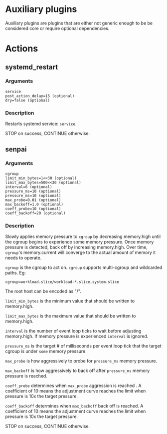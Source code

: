 # Auxiliary plugins

Auxiliary plugins are plugins that are either not generic enough to be be
considered core or require optional dependencies.

# Actions

## systemd_restart

### Arguments

    service
    post_action_delay=15 (optional)
    dry=false (optional)

### Description

Restarts systemd service: `service`.

STOP on success, CONTINUE otherwise.

## senpai

### Arguments

    cgroup
    limit_min_bytes=1<<30 (optional)
    limit_max_bytes=500<<30 (optional)
    interval=6 (optional)
    pressure_ms=10 (optional)
    pressure_ms=10 (optional)
    max_probe=0.01 (optional)
    max_backoff=1.0 (optional)
    coeff_probe=10 (optional)
    coeff_backoff=20 (optional)

### Description

Slowly applies memory pressure to `cgroup` by decreasing memory.high until the
cgroup begins to experience some memory pressure. Once memory pressure is
detected, back off by increasing memory.high. Over time, `cgroup`'s
memory.current will converge to the actual amount of memory it needs to operate.

`cgroup` is the cgroup to act on. `cgroup` supports multi-cgroup and wildcarded
paths. Eg:

    cgroup=workload.slice/workload-*.slice,system.slice

The root host can be encoded as "/".

`limit_min_bytes` is the minimum value that should be written to memory.high.

`limit_max_bytes` is the maximum value that should be written to memory.high.

`interval` is the number of event loop ticks to wait before adjusting memory.high.
If memory pressure is experienced `interval` is ignored.

`pressure_ms` is the target # of milliseconds per event loop tick that the target
cgroup is under `some` memory pressure.

`max_probe` is how aggressively to probe for `pressure_ms` memory pressure.

`max_backoff` is how aggressively to back off after `pressure_ms` memory
pressure is reached.

`coeff_probe` determines when `max_probe` aggression is reached . A coefficient
of 10 means the adjustment curve reaches the limit when pressure is 10x the
target pressure.

`coeff_backoff` determines when `max_backoff` back off is reached. A coefficient
of 10 means the adjustment curve reaches the limit when pressure is 10x the
target pressure.

STOP on success, CONTINUE otherwise.
